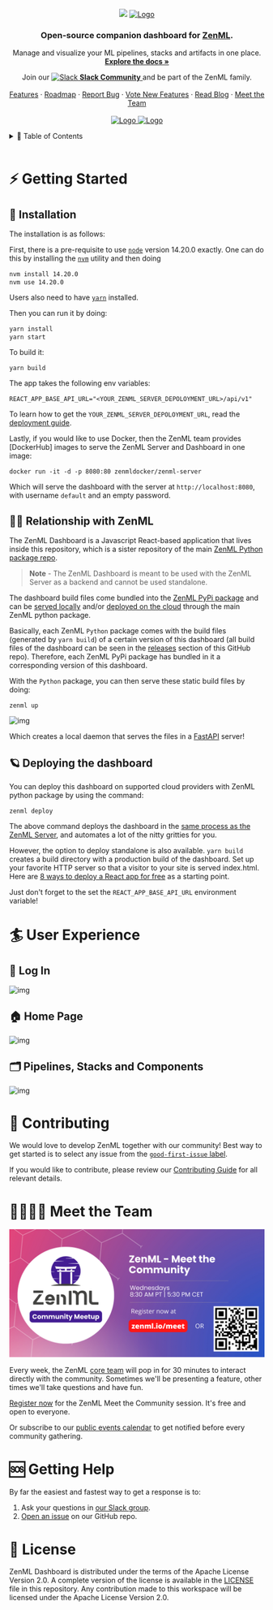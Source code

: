 <!-- PROJECT LOGO -->
<br />
<div align="center">
  <img referrerpolicy="no-referrer-when-downgrade" src="https://static.scarf.sh/a.png?x-pxid=24a6ae7a-e650-4f01-97db-c05083f2181c" />
  <a href="https://zenml.io">
    <img src="assets/zenml-dashboard-logo.gif" alt="Logo" width="400">
  </a>

  <h3 align="center">Open-source companion dashboard for
   <a href="https://github.com/zenml-io/zenml">ZenML</a>.
  </h3>
  
  <p align="center">
    Manage and visualize your ML pipelines, stacks and artifacts in one place.
    <br />
    <a href="https://docs.zenml.io/"><strong>Explore the docs »</strong></a>
    <br />
    <div align="center">
      Join our <a href="https://zenml.io/slack-invite" target="_blank">
      <img width="25" src="https://cdn3.iconfinder.com/data/icons/logos-and-brands-adobe/512/306_Slack-512.png" alt="Slack"/>
    <b>Slack Community</b> </a> and be part of the ZenML family.
    </div>
    <br />
    <a href="https://zenml.io/features">Features</a>
    ·
    <a href="https://zenml.io/roadmap">Roadmap</a>
    ·
    <a href="https://github.com/zenml-io/zenml-dashboard/issues">Report Bug</a>
    ·
    <a href="https://zenml.io/discussion">Vote New Features</a>
    ·
    <a href="https://blog.zenml.io/">Read Blog</a>
    ·
    <a href="#-meet-the-team">Meet the Team</a>
    <br />
    <br />
    <a href="https://www.linkedin.com/company/zenml/">
    <img src="https://img.shields.io/badge/-LinkedIn-black.svg?style=for-the-badge&logo=linkedin&colorB=555" alt="Logo">
    </a>
    <a href="https://twitter.com/zenml_io">
    <img src="https://img.shields.io/badge/-Twitter-black.svg?style=for-the-badge&logo=twitter&colorB=555" alt="Logo">
    </a>
  </p>
</div>

<!-- TABLE OF CONTENTS -->
<details>
  <summary>🏁 Table of Contents</summary>
  <ol>
    <li>
      <a href="#-getting-started">⚡ Getting Started</a>
      <ul>
        <li><a href="#-installation">🔋 Installation</a></li>
        <li><a href="#-relationship-with-zenml">👨‍👦 Relationship with ZenML</a></li>
        <li><a href="#-deploying-the-dashboard">🪐 Deploying the dashboard</a></li>
      </ul>
    </li>
    <li>
    <a href="#-user-experience">🏄 User Experience</a>
    <ul>
        <li><a href="#-log-in">🔐 Log In</a></li>
        <li><a href="#-home-page">🏠 Home Page</a></li>
        <li><a href="#-pipelines-stacks-and-components">🗂 Pipelines, Stacks, and Components</a></li>
      </ul>
    </li>
    <li><a href="#-contributing">🙌 Contributing</a></li>
    <li><a href="#-meet-the-team">👩‍👩‍👧‍👦 Meet the Team</a></li>
    <li><a href="#-getting-help">🆘 Getting Help</a></li>
    <li><a href="#-license">📜 License</a></li>
  </ol>
</details>

<br />

# ⚡ Getting Started

## 🔋 Installation

The installation is as follows:

First, there is a pre-requisite to use [`node`](https://www.npmjs.com/) version 14.20.0 exactly. One can do this by installing the [`nvm`](https://github.com/nvm-sh/nvm) utility and then doing

```
nvm install 14.20.0
nvm use 14.20.0
```

Users also need to have [`yarn`](https://yarnpkg.com/) installed.

Then you can run it by doing:

```
yarn install
yarn start
```

To build it:

```
yarn build
```

The app takes the following env variables:

```
REACT_APP_BASE_API_URL="<YOUR_ZENML_SERVER_DEPOLOYMENT_URL>/api/v1"
```

To learn how to get the `YOUR_ZENML_SERVER_DEPOLOYMENT_URL`, read the [deployment guide](https://docs.zenml.io/user-guide/starter-guide/switch-to-production).

Lastly, if you would like to use Docker, then the ZenML team provides [DockerHub] images to serve the ZenML Server and Dashboard in one image:

```shell
docker run -it -d -p 8080:80 zenmldocker/zenml-server
```

Which will serve the dashboard with the server at `http://localhost:8080`, with username `default` and an empty password.

## 👨‍👦 Relationship with ZenML

The ZenML Dashboard is a Javascript React-based application that lives inside this repository, which is a sister repository of the main [ZenML Python package repo](https://github.com/zenml-io/zenml).

> **Note** - The ZenML Dashboard is meant to be used with the ZenML Server as a backend and cannot be used standalone.

The dashboard build files come bundled into the [ZenML PyPi package](https://pypi.org/workspace/zenml/) and can be [served locally](https://docs.zenml.io/user-guide/starter-guide#explore-the-dashboard) and/or [deployed on the cloud](https://docs.zenml.io) through the main ZenML python package.

Basically, each ZenML `Python` package comes with the build files (generated by `yarn build`) of a certain version of this dashboard (all build files of the dashboard can be seen in the [releases](https://github.com/zenml-io/zenml-dashboard/releases) section of this GitHub repo). Therefore, each ZenML PyPi package has bundled in it a corresponding version of this dashboard.

With the `Python` package, you can then serve these static build files by doing:

```
zenml up
```

![img](./assets/zenml-up.gif)

Which creates a local daemon that serves the files in a [FastAPI](https://github.com/tiangolo/fastapi) server!

## 🪐 Deploying the dashboard

You can deploy this dashboard on supported cloud providers with ZenML python package by using the command:

```
zenml deploy
```

The above command deploys the dashboard in the [same process as the ZenML Server](https://docs.zenml.io/user-guide/starter-guide/switch-to-production), and automates a lot of the nitty gritties for you.

However, the option to deploy standalone is also available. `yarn build` creates a build directory with a production build of the dashboard. Set up your favorite HTTP server so that a visitor to your site is served index.html. Here are [8 ways to deploy a React app for free](https://blog.logrocket.com/8-ways-deploy-react-app-free/) as a starting point.

Just don't forget to the set the `REACT_APP_BASE_API_URL` environment variable!

# 🏄 User Experience

## 🔐 Log In

![img](./assets/screenshot-login.png)

## 🏠 Home Page

![img](./assets/screenshot-home.png)

## 🗂 Pipelines, Stacks and Components

![img](./assets/dashboard.gif)

# 🙌 Contributing

We would love to develop ZenML together with our community! Best way to get
started is to select any issue from the [`good-first-issue`
label](https://github.com/zenml-io/zenml-dashboard/labels/good%20first%20issue).

If you would like to contribute, please review our [Contributing
Guide](CONTRIBUTING.md) for all relevant details.

# 👩‍👩‍👧‍👦 Meet the Team

![Meet the Team](./assets/community_meetup.png)

Every week, the ZenML [core team](https://zenml.io/company#CompanyTeam) will pop in for 30 minutes to interact directly with the community.
Sometimes we'll be presenting a feature, other times we'll take questions and have fun.

[Register now](https://zenml.io/meet) for the ZenML Meet the Community session. It's free and open to everyone.

Or subscribe to our [public events calendar](https://calendar.google.com/calendar/u/0/r?cid=Y19iaDJ0Zm44ZzdodXBlbnBzaWplY3UwMmNjZ0Bncm91cC5jYWxlbmRhci5nb29nbGUuY29t) to get notified
before every community gathering.

# 🆘 Getting Help

By far the easiest and fastest way to get a response is to:

1. Ask your questions in [our Slack group](https://zenml.io/slack-invite/).
2. [Open an issue](https://github.com/zenml-io/zenml-dashboard/issues/new/choose) on our GitHub repo.

# 📜 License

ZenML Dashboard is distributed under the terms of the Apache License Version 2.0.
A complete version of the license is available in the [LICENSE](LICENSE) file in
this repository. Any contribution made to this workspace will be licensed under
the Apache License Version 2.0.
